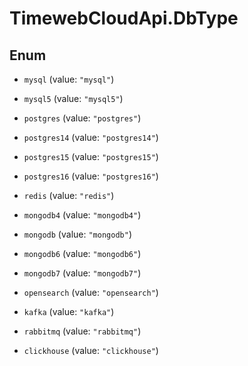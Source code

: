 # TimewebCloudApi.DbType

## Enum


* `mysql` (value: `"mysql"`)

* `mysql5` (value: `"mysql5"`)

* `postgres` (value: `"postgres"`)

* `postgres14` (value: `"postgres14"`)

* `postgres15` (value: `"postgres15"`)

* `postgres16` (value: `"postgres16"`)

* `redis` (value: `"redis"`)

* `mongodb4` (value: `"mongodb4"`)

* `mongodb` (value: `"mongodb"`)

* `mongodb6` (value: `"mongodb6"`)

* `mongodb7` (value: `"mongodb7"`)

* `opensearch` (value: `"opensearch"`)

* `kafka` (value: `"kafka"`)

* `rabbitmq` (value: `"rabbitmq"`)

* `clickhouse` (value: `"clickhouse"`)


